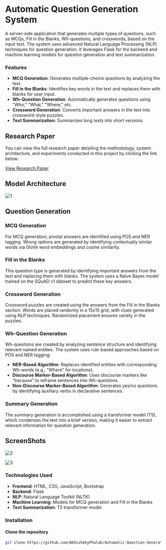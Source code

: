 # Automatic Question Generation System

A server-side application that generates multiple types of questions, such as MCQs, Fill in the Blanks, Wh-questions, and crosswords, based on the input text. The system uses advanced Natural Language Processing (NLP) techniques for question generation. It leverages Flask for the backend and machine learning models for question generation and text summarization.

### Features

- **MCQ Generation**: Generates multiple-choice questions by analyzing the text.
- **Fill in the Blanks**: Identifies key words in the text and replaces them with blanks for user input.
- **Wh-Question Generation**: Automatically generates questions using "Who," "What," "Where," etc.
- **Crossword Generation**: Converts important answers in the text into crossword-style puzzles.
- **Text Summarization**: Summarizes long texts into short versions.

## Research Paper

You can view the full research paper detailing the methodology, system architecture, and experiments conducted in this project by clicking the link below:

[View Research Paper](https://link.springer.com/chapter/10.1007/978-981-99-0550-8_19)

## Model Architecture
![1](https://github.com/user-attachments/assets/71a9870f-b5e4-474a-9b19-46fd36b70494)

## Question Generation

### MCQ Generation
For MCQ generation, pivotal answers are identified using POS and NER tagging. Wrong options are generated by identifying contextually similar words via GloVe word embeddings and cosine similarity.

### Fill in the Blanks
This question type is generated by identifying important answers from the text and replacing them with blanks. The system uses a Naïve Bayes model trained on the SQuAD v1 dataset to predict these key answers.

### Crossword Generation
Crossword puzzles are created using the answers from the Fill in the Blanks section. Words are placed randomly in a 15x15 grid, with clues generated using NLP techniques. Randomized placement ensures variety in the puzzles.

### Wh-Question Generation
Wh-questions are created by analyzing sentence structure and identifying relevant named entities. The system uses rule-based approaches based on POS and NER tagging:

- **NER-Based Algorithm**: Replaces identified entities with corresponding Wh-words (e.g., "Where" for locations).
- **Discourse Marker-Based Algorithm**: Uses discourse markers like "because" to reframe sentences into Wh-questions.
- **Non-Discourse Marker-Based Algorithm**: Generates yes/no questions by identifying auxiliary verbs in declarative sentences.

### Summary Generation
The summary generation is accomplished using a transformer model (T5), which condenses the text into a brief version, making it easier to extract relevant information for question generation.

## ScreenShots

![2](https://github.com/user-attachments/assets/e42d8745-ea9c-4f04-a9a4-ee7bd9e8edc5)

![3](https://github.com/user-attachments/assets/fe36f9d3-edbf-4535-a662-e6b98c61dcbb)

### Technologies Used

- **Frontend**: HTML, CSS, JavaScript, Bootstrap
- **Backend**: Flask
- **NLP**: Natural Language Toolkit (NLTK)
- **Machine Learning**: Models for MCQ generation and Fill in the Blanks
- **Text Summarization**: T5 transformer model

### Installation

#### Clone the repository

```bash
git clone https://github.com/AbhishekyPhalak/Automatic-Question-Generation-System.git
